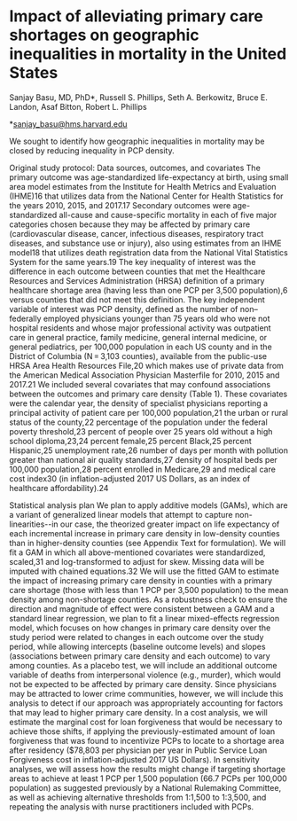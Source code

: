 # Impact of alleviating primary care shortages on geographic inequalities in mortality in the United States


Sanjay Basu, MD, PhD*, Russell S. Phillips, Seth A. Berkowitz, Bruce E. Landon,  Asaf Bitton, Robert L. Phillips

*sanjay_basu@hms.harvard.edu


We sought to identify how geographic inequalities in mortality may be closed by reducing inequality in PCP density. 

Original study protocol:
Data sources, outcomes, and covariates
	The primary outcome was age-standardized life-expectancy at birth, using small area model estimates from the Institute for Health Metrics and Evaluation (IHME)16 that utilizes data from the National Center for Health Statistics for the years 2010, 2015, and 2017.17 Secondary outcomes were age-standardized all-cause and cause-specific mortality in each of five major categories chosen because they may be affected by primary care (cardiovascular disease, cancer, infectious diseases, respiratory tract diseases, and substance use or injury), also using estimates from an IHME model18 that utilizes death registration data from the National Vital Statistics System for the same years.19 The key inequality of interest was the difference in each outcome between counties that met the Healthcare Resources and Services Administration (HRSA) definition of a primary healthcare shortage area (having less than one PCP per 3,500 population),6 versus counties that did not meet this definition.
	The key independent variable of interest was PCP density, defined as the number of non–federally employed physicians younger than 75 years old who were not hospital residents and whose major professional activity was outpatient care in general practice, family medicine, general internal medicine, or general pediatrics, per 100,000 population in each US county and in the District of Columbia (N = 3,103 counties), available from the public-use HRSA Area Health Resources File,20 which makes use of private data from the American Medical Association Physician Masterfile for 2010, 2015 and 2017.21 
	We included several covariates that may confound associations between the outcomes and primary care density (Table 1). These covariates were the calendar year, the density of specialist physicians reporting a principal activity of patient care per 100,000 population,21 the urban or rural status of the county,22 percentage of the population under the federal poverty threshold,23 percent of people over 25 years old without a high school diploma,23,24 percent female,25 percent Black,25 percent Hispanic,25 unemployment rate,26 number of days per month with pollution greater than national air quality standards,27 density of hospital beds per 100,000 population,28 percent enrolled in Medicare,29 and medical care cost index30 (in inflation-adjusted 2017 US Dollars, as an index of healthcare affordability).24

Statistical analysis plan
We plan to apply  additive models (GAMs), which are a variant of generalized linear models that attempt to capture non-linearities--in our case, the theorized greater impact on life expectancy of each incremental increase in primary care density in low-density counties than in higher-density counties (see Appendix Text for formulation). We will  fit a GAM in which all above-mentioned covariates were standardized, scaled,31 and log-transformed to adjust for skew. Missing data will  be imputed with chained equations.32 We will use the fitted GAM to estimate the impact of increasing primary care density in counties with a primary care shortage (those with less than 1 PCP per 3,500 population) to the mean density among non-shortage counties. 
As a robustness check to ensure the direction and magnitude of effect were consistent between a GAM and a standard linear regression, we plan to fit a linear mixed-effects regression model, which focuses on how changes in primary care density over the study period were related to changes in each outcome over the study period, while allowing intercepts (baseline outcome levels) and slopes (associations between primary care density and each outcome) to vary among counties.
As a placebo test, we will include an additional outcome variable of deaths from interpersonal violence (e.g., murder), which would not be expected to be affected by primary care density. Since physicians may be attracted to lower crime communities, however, we will include this analysis to detect if our approach was appropriately accounting for factors that may lead to higher primary care density. 
In a cost analysis, we will estimate the marginal cost for loan forgiveness that would be necessary to achieve those shifts, if applying the previously-estimated amount of loan forgiveness that was found  to incentivize PCPs to locate to a shortage area after residency ($78,803 per physician per year in Public Service Loan Forgiveness cost in inflation-adjusted 2017 US Dollars).
In sensitivity analyses, we will assess how the results might change if targeting shortage areas to achieve at least 1 PCP per 1,500 population (66.7 PCPs per 100,000 population) as suggested previously by a National Rulemaking Committee, as well as achieving alternative thresholds from 1:1,500 to 1:3,500, and repeating the analysis with nurse practitioners included with PCPs. 


